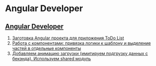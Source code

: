 # Angular Developer

## [Angular Developer](https://otus.ru/lessons/angular-developer/)

1. [Заготовка Angular проекта для приложения ToDo List](doc/HW1.md)
2. [Работа с компонентами: привязка логики к шаблону и выделение частей в отдельные компоненты](doc/HW2.md)
3. [Добавляем анимацию загрузки (имитируем подгрузку данных с бекэнда). Используем shared модуль](doc/HW3.md)
